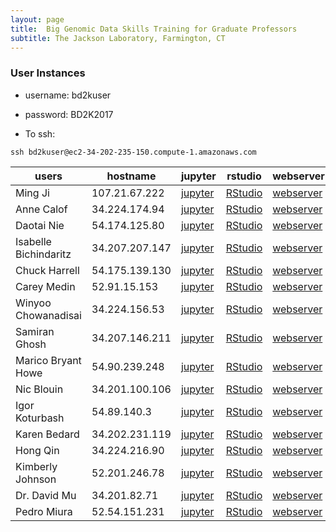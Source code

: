 ```yaml
---
layout: page
title:  Big Genomic Data Skills Training for Graduate Professors
subtitle: The Jackson Laboratory, Farmington, CT
---
```


### User Instances

- username: bd2kuser
- password: BD2K2017

- To ssh: 
```
ssh bd2kuser@ec2-34-202-235-150.compute-1.amazonaws.com
```



| users                 | hostname       | jupyter                               | rstudio                               | webserver                          | terminal                                |
|-----------------------|----------------|---------------------------------------|---------------------------------------|------------------------------------|-----------------------------------------|
| Ming Ji               | 107.21.67.222  | [jupyter](http://107.21.67.222:8888)  | [RStudio](http://107.21.67.222:8787)  | [webserver](http://107.21.67.222)  | [terminal](http://107.21.67.222:57575)  |
| Anne Calof            | 34.224.174.94  | [jupyter](http://34.224.174.94:8888)  | [RStudio](http://34.224.174.94:8787)  | [webserver](http://34.224.174.94)  | [terminal](http://34.224.174.94:57575)  |
| Daotai Nie            | 54.174.125.80  | [jupyter](http://54.174.125.80:8888)  | [RStudio](http://54.174.125.80:8787)  | [webserver](http://54.174.125.80)  | [terminal](http://54.174.125.80:57575)  |
| Isabelle Bichindaritz | 34.207.207.147 | [jupyter](http://34.207.207.147:8888) | [RStudio](http://34.207.207.147:8787) | [webserver](http://34.207.207.147) | [terminal](http://34.207.207.147:57575) |
| Chuck Harrell         | 54.175.139.130 | [jupyter](http://54.175.139.130:8888) | [RStudio](http://54.175.139.130:8787) | [webserver](http://54.175.139.130) | [terminal](http://54.175.139.130:57575) |
| Carey Medin           | 52.91.15.153   | [jupyter](http://52.91.15.153:8888)   | [RStudio](http://52.91.15.153:8787)   | [webserver](http://52.91.15.153)   | [terminal](http://52.91.15.153:57575)   |
| Winyoo Chowanadisai   | 34.224.156.53  | [jupyter](http://34.224.156.53:8888)  | [RStudio](http://34.224.156.53:8787)  | [webserver](http://34.224.156.53)  | [terminal](http://34.224.156.53:57575)  |
| Samiran Ghosh         | 34.207.146.211 | [jupyter](http://34.207.146.211:8888) | [RStudio](http://34.207.146.211:8787) | [webserver](http://34.207.146.211) | [terminal](http://34.207.146.211:57575) |
| Marico Bryant Howe    | 54.90.239.248  | [jupyter](http://54.90.239.248:8888)  | [RStudio](http://54.90.239.248:8787)  | [webserver](http://54.90.239.248)  | [terminal](http://54.90.239.248:57575)  |
| Nic Blouin            | 34.201.100.106 | [jupyter](http://34.201.100.106:8888) | [RStudio](http://34.201.100.106:8787) | [webserver](http://34.201.100.106) | [terminal](http://34.201.100.106:57575) |
| Igor Koturbash        | 54.89.140.3    | [jupyter](http://54.89.140.3:8888)    | [RStudio](http://54.89.140.3:8787)    | [webserver](http://54.89.140.3)    | [terminal](http://54.89.140.3:57575)    |
| Karen Bedard          | 34.202.231.119 | [jupyter](http://34.202.231.119:8888) | [RStudio](http://34.202.231.119:8787) | [webserver](http://34.202.231.119) | [terminal](http://34.202.231.119:57575) |
| Hong Qin              | 34.224.216.90  | [jupyter](http://34.224.216.90:8888)  | [RStudio](http://34.224.216.90:8787)  | [webserver](http://34.224.216.90)  | [terminal](http://34.224.216.90:57575)  |
| Kimberly Johnson      | 52.201.246.78  | [jupyter](http://52.201.246.78:8888)  | [RStudio](http://52.201.246.78:8787)  | [webserver](http://52.201.246.78)  | [terminal](http://52.201.246.78:57575)  |
| Dr. David Mu          | 34.201.82.71   | [jupyter](http://34.201.82.71:8888)   | [RStudio](http://34.201.82.71:8787)   | [webserver](http://34.201.82.71)   | [terminal](http://34.201.82.71:57575)   |
| Pedro Miura           | 52.54.151.231  | [jupyter](http://52.54.151.231:8888)  | [RStudio](http://52.54.151.231:8787)  | [webserver](http://52.54.151.231)  | [terminal](http://52.54.151.231:57575)  |
